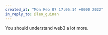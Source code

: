 ```yaml
---
created_at: "Mon Feb 07 17:05:14 +0000 2022"
in_reply_to: @leo_guinan
---
```


You should understand web3 a lot more.